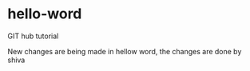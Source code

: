 # hello-word
GIT hub tutorial

New changes are being made in hellow word, the changes are done by shiva
